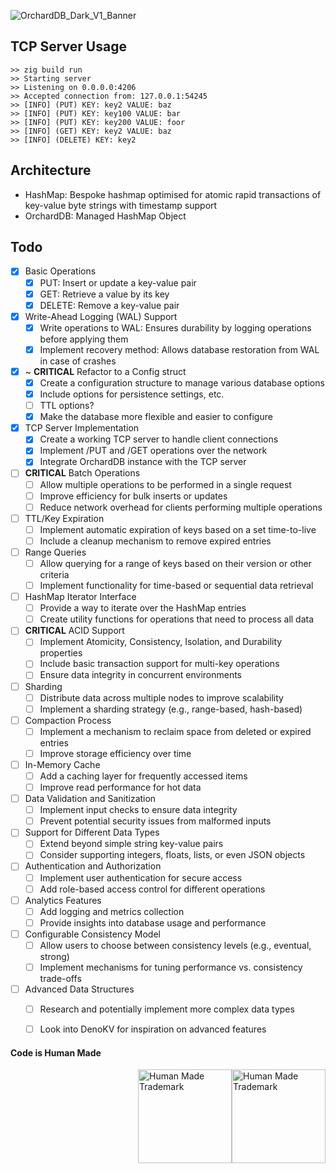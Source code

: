 ![OrchardDB_Dark_V1_Banner](https://github.com/user-attachments/assets/e8132d95-b148-4048-a662-0037e2fea008)

## TCP Server Usage
```
>> zig build run
>> Starting server
>> Listening on 0.0.0.0:4206
>> Accepted connection from: 127.0.0.1:54245
>> [INFO] (PUT) KEY: key2 VALUE: baz
>> [INFO] (PUT) KEY: key100 VALUE: bar
>> [INFO] (PUT) KEY: key200 VALUE: foor
>> [INFO] (GET) KEY: key2 VALUE: baz
>> [INFO] (DELETE) KEY: key2
```

## Architecture

- HashMap: Bespoke hashmap optimised for atomic rapid transactions of key-value byte strings with timestamp support
- OrchardDB: Managed HashMap Object

## Todo

- [x] Basic Operations
  - [x] PUT: Insert or update a key-value pair
  - [x] GET: Retrieve a value by its key
  - [x] DELETE: Remove a key-value pair

- [x] Write-Ahead Logging (WAL) Support
  - [x] Write operations to WAL: Ensures durability by logging operations before applying them
  - [x] Implement recovery method: Allows database restoration from WAL in case of crashes

- [X] ~ **CRITICAL** Refactor to a Config struct
  - [X] Create a configuration structure to manage various database options
  - [X] Include options for persistence settings, etc.
  - [ ] TTL options?
  - [X] Make the database more flexible and easier to configure

- [x] TCP Server Implementation
  - [x] Create a working TCP server to handle client connections
  - [x] Implement /PUT and /GET operations over the network
  - [x] Integrate OrchardDB instance with the TCP server

- [ ] **CRITICAL** Batch Operations
  - [ ] Allow multiple operations to be performed in a single request
  - [ ] Improve efficiency for bulk inserts or updates
  - [ ] Reduce network overhead for clients performing multiple operations

- [ ] TTL/Key Expiration
  - [ ] Implement automatic expiration of keys based on a set time-to-live
  - [ ] Include a cleanup mechanism to remove expired entries

- [ ] Range Queries
  - [ ] Allow querying for a range of keys based on their version or other criteria
  - [ ] Implement functionality for time-based or sequential data retrieval

- [ ] HashMap Iterator Interface
  - [ ] Provide a way to iterate over the HashMap entries
  - [ ] Create utility functions for operations that need to process all data

- [ ] **CRITICAL** ACID Support
  - [ ] Implement Atomicity, Consistency, Isolation, and Durability properties
  - [ ] Include basic transaction support for multi-key operations
  - [ ] Ensure data integrity in concurrent environments

- [ ] Sharding
  - [ ] Distribute data across multiple nodes to improve scalability
  - [ ] Implement a sharding strategy (e.g., range-based, hash-based)

- [ ] Compaction Process
  - [ ] Implement a mechanism to reclaim space from deleted or expired entries
  - [ ] Improve storage efficiency over time

- [ ] In-Memory Cache
  - [ ] Add a caching layer for frequently accessed items
  - [ ] Improve read performance for hot data

- [ ] Data Validation and Sanitization
  - [ ] Implement input checks to ensure data integrity
  - [ ] Prevent potential security issues from malformed inputs

- [ ] Support for Different Data Types
  - [ ] Extend beyond simple string key-value pairs
  - [ ] Consider supporting integers, floats, lists, or even JSON objects

- [ ] Authentication and Authorization
  - [ ] Implement user authentication for secure access
  - [ ] Add role-based access control for different operations

- [ ] Analytics Features
  - [ ] Add logging and metrics collection
  - [ ] Provide insights into database usage and performance

- [ ] Configurable Consistency Model
  - [ ] Allow users to choose between consistency levels (e.g., eventual, strong)
  - [ ] Implement mechanisms for tuning performance vs. consistency trade-offs

- [ ] Advanced Data Structures
  - [ ] Research and potentially implement more complex data types
  - [ ] Look into DenoKV for inspiration on advanced features


#### Code is Human Made 
<img style="width:150px; float:right;" src="https://humanmademark.com/black-logo.png" alt="Human Made Trademark"></img>

<img style="width:150px; float:right;" src="https://humanmademark.com/white-logo.png" alt="Human Made Trademark"></img>
